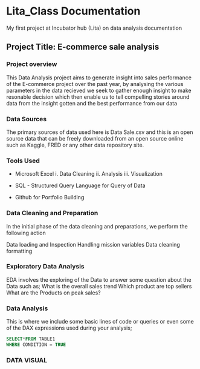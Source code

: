 # Lita_Class Documentation
My first project at Incubator hub (Lita) on data analysis documentation
## Project Title: E-commerce sale analysis

### Project overview
This Data Analysis project aims to generate insight into sales performance of the E-commerce project over the past year, by analysing the various parameters in the data recieved we seek to gather enough insight to make resonable decision which then enable us to tell compelling stories around data from the insight gotten and the best performance from our data

### Data Sources
The primary sources of data used here is Data Sale.csv and this is an open source data that can be freely downloaded from an open source online such as Kaggle, FRED or any other data repository site.

### Tools Used
- Microsoft Excel
   i. Data Cleaning
  ii. Analysis
iii. Visualization

- SQL - Structured Query Language for Query of Data
- Github for Portfolio Building

### Data Cleaning and Preparation
In the initial phase of the data cleaning and preparations, we perform the following action

Data loading and Inspection
Handling mission variables
Data cleaning formatting

### Exploratory Data Analysis
EDA involves the exploring of the Data to answer some question about the Data such as;
What is the overall sales trend
Which product are top sellers
What are the Products on peak sales?

### Data Analysis
This is where we include some basic lines of code or queries or even some of the DAX expressions used during your analysis;

```SQL
SELECT*FROM TABLE1
WHERE CONDITION = TRUE
```

### DATA VISUAL
